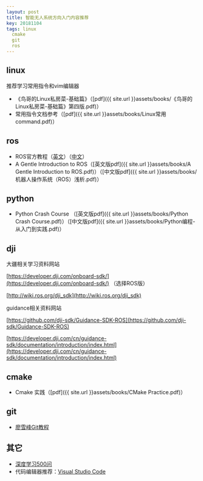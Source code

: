 ```yaml
---
layout: post
title: 智能无人系统方向入门内容推荐
key: 20181104
tags: linux
  cmake
  git
  ros
---
```


## linux
推荐学习常用指令和vim编辑器
- 《鸟哥的Linux私房菜-基础篇》（[pdf]({{ site.url }}assets/books/《鸟哥的Linux私房菜-基础篇》第四版.pdf)）
- 常用指令文档参考（[pdf]({{ site.url }}assets/books/Linux常用command.pdf)）

## ros
- ROS官方教程（[英文](http://wiki.ros.org/ROS/Tutorials/)）（[中文](http://wiki.ros.org/cn/ROS/Tutorials/)）
- A Gentle Introduction to ROS（[英文版pdf]({{ site.url }}assets/books/A Gentle Introduction to ROS.pdf)）（[中文版pdf]({{ site.url }}assets/books/机器人操作系统（ROS）浅析.pdf)）

## python
- Python Crash Course （[英文版pdf]({{ site.url }}assets/books/Python Crash Course.pdf)）（[中文版pdf]({{ site.url }}assets/books/Python编程-从入门到实践.pdf)）

## dji
大疆相关学习资料网站

[https://developer.dji.com/onboard-sdk/](https://developer.dji.com/onboard-sdk/) （选择ROS版）

[http://wiki.ros.org/dji_sdk](http://wiki.ros.org/dji_sdk)

guidance相关资料网站

[https://github.com/dji-sdk/Guidance-SDK-ROS](https://github.com/dji-sdk/Guidance-SDK-ROS)

[https://developer.dji.com/cn/guidance-sdk/documentation/introduction/index.html](https://developer.dji.com/cn/guidance-sdk/documentation/introduction/index.html)


## cmake
- Cmake 实践（[pdf]({{ site.url }}assets/books/CMake Practice.pdf)）

## git
- [廖雪峰Git教程](https://www.liaoxuefeng.com/wiki/0013739516305929606dd18361248578c67b8067c8c017b000)

## 其它
- [深度学习500问](https://github.com/scutan90/DeepLearning-500-questions)
- 代码编辑器推荐：[Visual Studio Code](https://code.visualstudio.com/)


